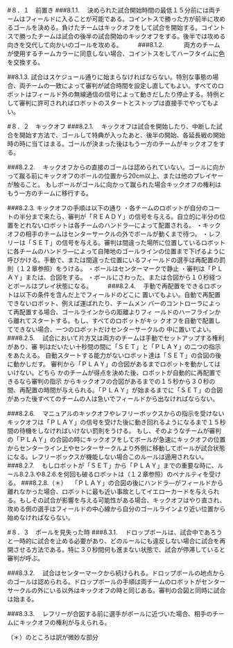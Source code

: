 #８．１　前置き
###8.1.1.
　決められた試合開始時間の最低１５分前には両チームはフィールドに入ることが可能である。コイントスで勝った方が前半に攻めるゴールを決める。負けたチームはキックオフをして試合を開始する。コイントスで勝ったチームは試合の後半の試合開始のキックオフをする。後半では攻める向きを交代して向かいのゴールを攻める。
　　
###8.1.2.
　　　両方のチームが使用するチームカラーに同意しない場合、コイントスをしてハーフタイムに色を交換する。

##8.1.3.
      試合はスケジュール通りに始まらなければならない。特別な事態の場合、両チームの一致によって審判が試合時間を設定し直してもよい。すべてのロボットはフィールド外の無線通信の信号によって動きだしたり停止する。特例として審判に許可されればロボットのスタートとストップは直接手でやってもよい。

#８．２　キックオフ
###8.2.1.
　キックオフは試合を開始したり、中断した試合を開始す方法で、ゴールして特典が入ったあと、後半の開始、各延長戦の開始時の時に当てはまる。ゴールが決まった後はもう一方のチームがキックオフをする。

###8.2.2.
　キックオフからの直接のゴールは認められていない。ゴールに向かって蹴る前にキックオフのボールの位置から20cm以上、または他のプレイヤーが触ること。
もしボールがゴールに向かって蹴られた場合キックオフの権利はもう一方のチームに移行する。

###8.2.3. キックオフの手順は以下の通り
・各チームのロボットが自分のコートの半分まで来たら、審判が「ＲＥＡＤＹ」の信号を与える。自立的に半分の位置をとれないロボットは各チームのハンドラ―によって配置される。
・キックオフの相手のチームはセンターサークルの外でボールが動くまで待つ。
・レフリーは「ＳＥＴ」の信号を与える。審判は間違った場所に位置しているロボットに各チームのハンドラ―によって自陣地のゴールラインの位置まで下げるように呼びかける。手動で、または間違った位置にいるフィールドの選手は再配置の罰則（１２章参照）をうける。
・ボールはセンターマークで静止
・審判は「ＰＬＡＹ」または、合図をする。
・ボールにさわった、または合図から１０秒経つとボールはプレイ状態になる。
　　
###8.2.4.
　手動で再配置をできるロボットは以下の条件を含んだ上でフィールドのどこに
置いてもよい。自動で再配置できないロボット、例えば運ばれたり、チームメン
バーのコントローラによって再配置する場合、ゴールラインからの距離よりフィ
ールドのハーフラインから離れてスタートする。もし、すべてのロボットがキッ
クオフを自動で配置してできない場合、一つのロボットだけセンターサークルの
中に置いてよい。
###8.2.5.
　試合において片方又は両方のチームは手動でセットアップする権利があり、審
判はだいたい十秒間の間に「ＳＥＴ」と「ＰＬＡＹ」の二つの指示をあたえる。
自動スタートする能力がないロボット達は「ＳＥＴ」の合図の後に動かしだす。
審判から「ＰＬＡＹ」の合図があるまでロボットを動かしてはいけない。どちら
かのチームが得点を決めた後、ロボットが自動的に再配置できるなら審判の指示
からキックオフの合図があるまでの１５秒から３０秒の間、再配置の時間が与えられる。「ＰＬＡＹ」が始まるまでに「ＳＥＴ」の合図があった後すべてのチームの人は急いでフィールドから出なければならない。

###8.2.6.
　マニュアルのキックオフやレフリーボックスからの指示を受けないキックオフは「ＰＬＡＹ」の信号を受けた後に動き回れるようになるまで１５秒間の待機をしなければいけない罰則をうける。
もし、そのようなチームが審判の「ＰＬＡＹ」の合図の時にキックオフをしてボールが急速にキックオフの位置からセンターライン上やセンターサークルより外側に移動してボールが試合状態になる。レフリーボックスが機能しない場合このルールは適用されない。
###8.2.7.
　もしロボットが「ＳＥＴ」から「ＰＬＡＹ」までの重要な時に、ルール8.2.3.や8.2.6.を何回も破るロボットは（１２章参照）のペナルティを受ける。
###8.2.8.（＊）
　「ＰＬＡＹ」の合図の後にハンドラ―がフィールドから離れなかった場合、ロボットに最も近い事故としてイエローカードを与えられる。もしその試合が影響を与える可能性がある場合、キックオフはやり直され、攻める側の選手はフィールドの中心線から自分のゴールラインより近い位置から始めなければならない。




#８．３　ボールを見失った時
###8.3.1.
　ドロップボールは、試合中であろうと一時的に試合を止める必要があり、どのルールにも違反しない場合に試合を再開させる方法である。特に３０秒間何も進まない状態で、試合が停滞していると審判が呼ぶ。

###8.3.2.
　試合はセンターマークから続けられる。ドロップボールの地点からのゴールは認められる。ドロップボールの手順は両チームのロボットがセンターサークルの外にいる以外はキックオフの時と同じある。審判の合図と同時に試合は始まる。

###8.3.3.
　レフリーが合図する前に選手がボールに近づいた場合、相手のチームにキックオフの権利が与えられる。



（＊）のところは訳が微妙な部分
